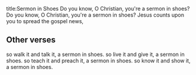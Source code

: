 title:Sermon in Shoes
Do you know, O Christian, 
you're a sermon in shoes? 
Do you know, O Christian, 
you're a sermon in shoes? 
Jesus counts upon you to
spread the gospel news,

## Other verses
so walk it and talk it, a sermon in shoes.
so live it and give it, a sermon in shoes.
so teach it and preach it, a sermon in shoes.
so know it and show it, a sermon in shoes.
